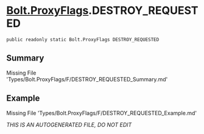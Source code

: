 # [Bolt.ProxyFlags](Types/Bolt.ProxyFlags.md).DESTROY_REQUESTED
`public readonly static Bolt.ProxyFlags DESTROY_REQUESTED`
## Summary
Missing File 'Types/Bolt.ProxyFlags/F/DESTROY_REQUESTED_Summary.md'
## Example
Missing File 'Types/Bolt.ProxyFlags/F/DESTROY_REQUESTED_Example.md'

*THIS IS AN AUTOGENERATED FILE, DO NOT EDIT*
